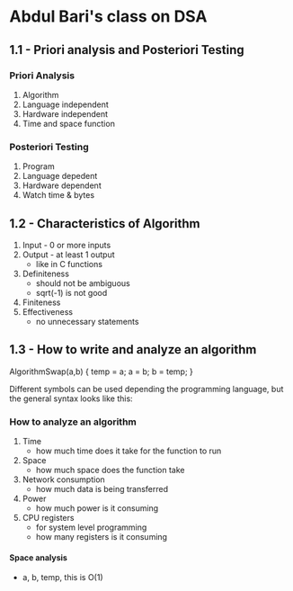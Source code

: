 # Abdul Bari's class on DSA

## 1.1 - Priori analysis and Posteriori Testing

### Priori Analysis
1. Algorithm
2. Language independent
3. Hardware independent
4. Time and space function

### Posteriori Testing
1. Program
2. Language depedent
3. Hardware dependent
4. Watch time & bytes

## 1.2 - Characteristics of Algorithm
1. Input - 0 or more inputs
2. Output - at least 1 output
    - like in C functions
3. Definiteness
    - should not be ambiguous
    - sqrt(-1) is not good
4. Finiteness
5. Effectiveness
    - no unnecessary statements

## 1.3 - How to write and analyze an algorithm

AlgorithmSwap(a,b)
{
    temp = a;
    a = b;
    b = temp;
}

Different symbols can be used depending the programming language, but the general syntax looks like this:

### How to analyze an algorithm
1. Time
    - how much time does it take for the function to run
2. Space
    - how much space does the function take
3. Network consumption
    - how much data is being transferred
4. Power
    - how much power is it consuming
5. CPU registers
    - for system level programming
    - how many registers is it consuming

#### Space analysis
- a, b, temp, this is O(1)
